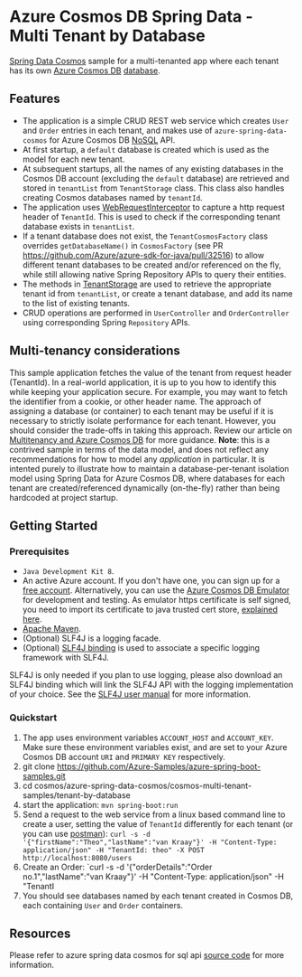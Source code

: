 # Azure Cosmos DB Spring Data - Multi Tenant by Database

[Spring Data Cosmos](https://aka.ms/SpringDataCosmos) sample for a multi-tenanted app where each tenant has its own [Azure Cosmos DB](https://learn.microsoft.com/azure/cosmos-db/introduction) [database](https://learn.microsoft.com/azure/cosmos-db/resource-model#azure-cosmos-db-databases).

## Features

- The application is a simple CRUD REST web service which creates `User` and `Order` entries in each tenant, and makes use of  `azure-spring-data-cosmos` for Azure Cosmos DB [NoSQL](https://learn.microsoft.com/azure/cosmos-db/nosql/) API.
- At first startup, a `default` database is created which is used as the model for each new tenant.
- At subsequent startups, all the names of any existing databases in the Cosmos DB account (excluding the `default` database) are retrieved and stored in `tenantList` from `TenantStorage` class. This class also handles creating Cosmos databases named by `tenantId`. 
- The application uses [WebRequestInterceptor](https://docs.spring.io/spring-framework/docs/current/javadoc-api/org/springframework/web/context/request/WebRequestInterceptor.html) to capture a http request header of `TenantId`. This is used to check if the corresponding tenant database exists in `tenantList`.
- If a tenant database does not exist, the `TenantCosmosFactory` class overrides `getDatabaseName()` in `CosmosFactory` (see PR https://github.com/Azure/azure-sdk-for-java/pull/32516) to allow different tenant databases to be created and/or referenced on the fly, while still allowing native Spring Repository APIs to query their entities. 
- The methods in [TenantStorage](/src/main/java/com/azure/spring/data/cosmos/example/tenant/TenantStorage.java) are used to retrieve the appropriate tenant id from `tenantList`, or create a tenant database, and add its name to the list of existing tenants.
- CRUD operations are performed in `UserController` and `OrderController` using corresponding Spring `Repository` APIs.


## Multi-tenancy considerations

This sample application fetches the value of the tenant from request header (TenantId). In a real-world application, it is up to you how to identify this while keeping your application secure. For example, you may want to fetch the identifier from a cookie, or other header name. The approach of assigning a database (or container) to each tenant may be useful if it is necessary to strictly isolate performance for each tenant. However, you should consider the trade-offs in taking this approach. Review our article on [Multitenancy and Azure Cosmos DB](https://learn.microsoft.com/azure/architecture/guide/multitenant/service/cosmos-db) for more guidance. **Note**: this is a contrived sample in terms of the data model, and does not reflect any recommendations for how to model any *application* in particular. It is intented purely to illustrate how to maintain a database-per-tenant isolation model using Spring Data for Azure Cosmos DB, where databases for each tenant are created/referenced dynamically (on-the-fly) rather than being hardcoded at project startup. 
 

## Getting Started

### Prerequisites

- `Java Development Kit 8`.
- An active Azure account. If you don't have one, you can sign up for a [free account](https://azure.microsoft.com/free/). Alternatively, you can use the [Azure Cosmos DB Emulator](https://docs.microsoft.com/en-us/azure/cosmos-db/local-emulator) for development and testing. As emulator https certificate is self signed, you need to import its certificate to java trusted cert store, [explained here](https://docs.microsoft.com/en-us/azure/cosmos-db/local-emulator-export-ssl-certificates).
- [Apache Maven](https://maven.apache.org/install.html).
- (Optional) SLF4J is a logging facade.
- (Optional) [SLF4J binding](http://www.slf4j.org/manual.html) is used to associate a specific logging framework with SLF4J.


SLF4J is only needed if you plan to use logging, please also download an SLF4J binding which will link the SLF4J API with the logging implementation of your choice. See the [SLF4J user manual](http://www.slf4j.org/manual.html) for more information.

### Quickstart

1. The app uses environment variables `ACCOUNT_HOST` and `ACCOUNT_KEY`. Make sure these environment variables exist, and are set to your Azure Cosmos DB account `URI` and `PRIMARY KEY` respectively.
1. git clone https://github.com/Azure-Samples/azure-spring-boot-samples.git
1. cd cosmos/azure-spring-data-cosmos/cosmos-multi-tenant-samples/tenant-by-database
1. start the application: `mvn spring-boot:run`
1. Send a request to the web service from a linux based command line to create a user, setting the value of `TenantId` differently for each tenant (or you can use [postman](https://www.postman.com/downloads/)): `curl -s -d '{"firstName":"Theo","lastName":"van Kraay"}' -H "Content-Type: application/json" -H "TenantId: theo" -X POST http://localhost:8080/users`
1. Create an Order: `curl -s -d '{"orderDetails":"Order no.1","lastName":"van Kraay"}' -H "Content-Type: application/json" -H "TenantI
1. You should see databases named by each tenant created in Cosmos DB, each containing `User` and `Order` containers.


## Resources

Please refer to azure spring data cosmos for sql api [source code](https://github.com/Azure/azure-sdk-for-java/tree/master/sdk/cosmos) for more information.
